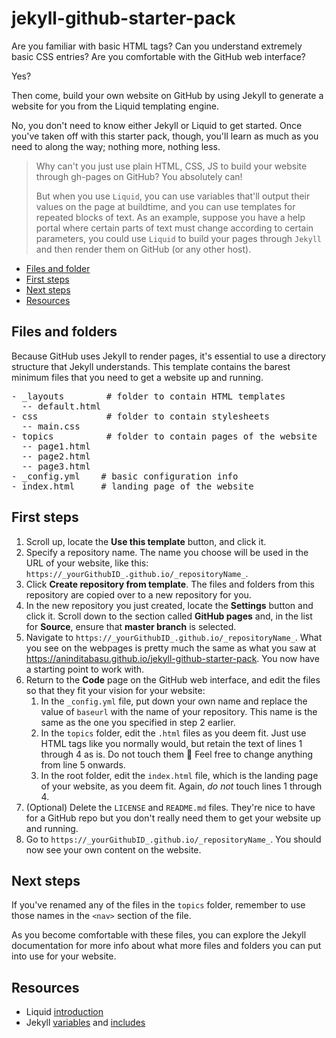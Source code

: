 # jekyll-github-starter-pack

Are you familiar with basic HTML tags? Can you understand extremely basic CSS entries? Are you comfortable with the GitHub web interface?

Yes?

Then come, build your own website on GitHub by using Jekyll to generate a website for you from the Liquid templating engine.

No, you don't need to know either Jekyll or Liquid to get started. Once you've taken off with this starter pack, though, you'll learn as much as you need to along the way; nothing more, nothing less.

> Why can't you just use plain HTML, CSS, JS to build your website through gh-pages on GitHub? You absolutely can!
> 
> But when you use `Liquid`, you can use variables that'll output their values on the page at buildtime, and you can use templates for repeated blocks of text. As an example, suppose you have a help portal where certain parts of text must change according to certain parameters, you could use `Liquid` to build your pages through `Jekyll` and then render them on GitHub (or any other host).

-  [Files and folder](#files-and-folders)
-  [First steps](#first-steps)
-  [Next steps](#next-steps)
-  [Resources](#resources)


## Files and folders

Because GitHub uses Jekyll to render pages, it's essential to use a directory structure that Jekyll understands. This template contains the barest minimum files that you need to get a website up and running.

<pre>
- _layouts        # folder to contain HTML templates
  -- default.html
- css             # folder to contain stylesheets
  -- main.css
- topics          # folder to contain pages of the website
  -- page1.html
  -- page2.html
  -- page3.html
- _config.yml    # basic configuration info
- index.html     # landing page of the website
</pre>

## First steps

1. Scroll up, locate the **Use this template** button, and click it.
2. Specify a repository name. The name you choose will be used in the URL of your website, like this: `https://_yourGithubID_.github.io/_repositoryName_`.
3. Click **Create repository from template**. The files and folders from this repository are copied over to a new repository for you.
4. In the new repository you just created, locate the **Settings** button and click it. Scroll down to the section called **GitHub pages** and, in the list for **Source**, ensure that **master branch** is selected.
5. Navigate to `https://_yourGithubID_.github.io/_repositoryName_`. What you see on the webpages is pretty much the same as what you saw at https://aninditabasu.github.io/jekyll-github-starter-pack. You now have a starting point to work with.
5. Return to the **Code** page on the GitHub web interface, and edit the files so that they fit your vision for your website:
   1. In the `_config.yml` file, put down your own name and replace the value of `baseurl` with the name of your repository. This name is the same as the one you specified in step 2 earlier.
   2. In the `topics` folder, edit the `.html` files as you deem fit. Just use HTML tags like you normally would, but retain the text of lines 1 through 4 as is. Do not touch them :slightly_smiling_face: Feel free to change anything from line 5 onwards.
   3. In the root folder, edit the `index.html` file, which is the landing page of your website, as you deem fit. Again, _do not_ touch lines 1 through 4.
6. (Optional) Delete the `LICENSE` and `README.md` files. They're nice to have for a GitHub repo but you don't really need them to get your website up and running.
7. Go to `https://_yourGithubID_.github.io/_repositoryName_`. You should now see your own content on the website.

## Next steps

If you've renamed any of the files in the `topics` folder, remember to use those names in the `<nav>` section of the file.

As you become comfortable with these files, you can explore the Jekyll documentation for more info about what more files and folders you can put into use for your website.

## Resources

- Liquid [introduction](https://shopify.github.io/liquid/tags/comment/)
- Jekyll [variables](https://jekyllrb.com/docs/variables/) and [includes](https://jekyllrb.com/docs/includes/)
